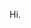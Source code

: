 Hi.

<!---
k3vm/k3vm is a ✨ special ✨ repository because its `README.md` (this file) appears on your GitHub profile.
You can click the Preview link to take a look at your changes.
--->
